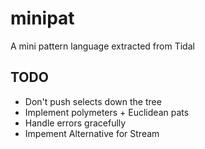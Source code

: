 # minipat

A mini pattern language extracted from Tidal

## TODO

* Don't push selects down the tree
* Implement polymeters + Euclidean pats
* Handle errors gracefully
* Impement Alternative for Stream
